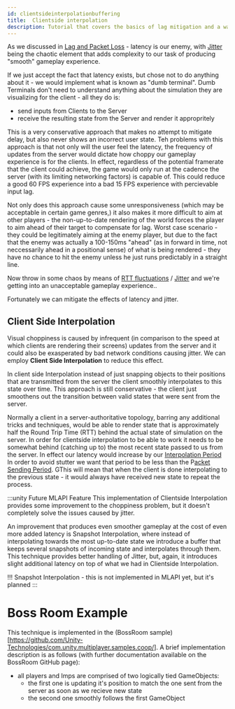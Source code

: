 ```yaml
---
id: clientsideinterpolationbuffering
title:  Clientside interpolation
description: Tutorial that covers the basics of lag mitigation and a way to produce smooth gameplay.
---
```


As we discussed in [Lag and Packet Loss](lagandpacketloss.md) - latency is our enemy, with [Jitter](lagandpacketloss#jitter) being the chaotic element that adds complexity to our task of producing "smooth" gameplay experience.

If we just accept the fact that latency exists, but chose not to do anything about it - we would implement what is known as "dumb terminal". Dumb Terminals don't need to understand anything about the simulation they are visualizing for the client - all they do is:

 - send inputs from Clients to the Server
 - receive the resulting state from the Server and render it appropritely

This is a very conservative approach that makes no attempt to mitigate delay, but also never shows an incorrect user state. Teh problems with this approach is that not only will the user feel the latency, the frequency of updates from the server would dictate how choppy our gameplay experience is for the clients. In effect, regardless of the potential framerate that the client could achieve, the game would only run at the cadence the server (with its limiting networking factors) is capable of.  This could reduce a good 60 FPS experience into a  bad 15 FPS experience with percievable input lag.

Not only does this  approach cause some unresponsiveness (which may be acceptable in certain game genres,) it also makes it more difficult to aim at other players - the non-up-to-date rendering of the world forces the player to aim ahead of their target to compensate for lag. Worst case scenario - they could be legitimately aiming at the enemy player, but due to the fact that the enemy was actually a 100-150ms "ahead" (as in forward in time, not neccessarily ahead in a positional sense) of what is being rendered - they have no chance to hit the enemy unless he just runs predictably in a straight line. 

Now throw in some chaos by means of [RTT fluctuations](lagandpacketloss#round-trip-time-rtt) / [Jitter](lagandpacketloss#jitter) and we're getting into an unacceptable gameplay experience..

Fortunately we can mitigate the effects of latency and jitter.

## Client Side Interpolation

Visual choppiness is caused by infrequent (in comparison to the speed at which clients are rendering their screens) updates from the server and it could also be exasperated by bad network conditions causing jitter. We can employ **Client Side Interpolation** to reduce this effect. 

In client side Interpolation instead of just snapping objects to their positions that are transmitted from the server the client smoothly interpolates to this state over time. This approach is still conservative - the client just smoothens out the transition between valid states that were sent from the server. 

Normally a client in a server-authoritative topology, barring any additional tricks and techniques, would be able to render state that is approximately half the Round Trip Time (RTT) behind the actual state of simulation on the server. In order for clientside interpolation to be able to work it needs to be somewhat behind (catching up to) the most recent state passed to us from the server. In effect our latency would increase by our [Interpolation Period](../reference/glossary/network-latency-management#interpolation-period)  In order to avoid stutter we want that period to be less than the P[acket Sending Period](../reference/glossary/network-latency-management#packet-sending-period).  GThis will mean that when the client is done interpolating to the previous state - it would always have received new state to repeat the process. 


:::unity Future MLAPI Feature
This implementation of Clientside Interpolation provides some improvement to the choppiness problem, but it doesn't completely solve the issues caused by jitter.

An improvement that produces even smoother gameplay at the cost of even more added latency is Snapshot Interpolation, where instead of interpolating towards the most up-to-date state we introduce a buffer that keeps several snapshots of incoming state and interpolates through them. This technique provides better handling of Jitter, but, again, it introduces slight additional latency on top of what we had in Clientside Interpolation.

!!! Snapshot Interpolation - this is not implemented in MLAPI yet, but it's planned
:::


# Boss Room Example 


This technique is implemented in the (BossRoom sample)[https://github.com/Unity-Technologies/com.unity.multiplayer.samples.coop/]. A brief implementation description is as follows (with further documentation available on the BossRoom GitHub page):

 - all players and Imps are comprised of two logically tied GameObjects:
    - the first one is updating it's position to match the one sent from the server as soon as we recieve new state
    - the second one smoothly follows the first GameObject


